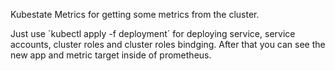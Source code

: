 Kubestate Metrics for getting some metrics from the cluster. 

Just use ´kubectl apply -f deployment´ for deploying service, service accounts, cluster roles and cluster roles bindging.
After that you can see the new app and metric target inside of prometheus.